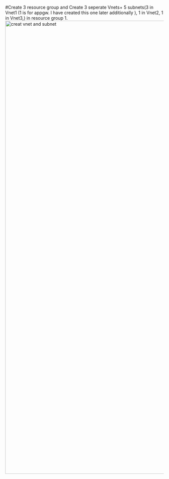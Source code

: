 #Create 3 resource group and Create 3 seperate Vnets+ 5 subnets(3 in Vnet1 (1 is for appgw. I have created this one later additionally ), 1 in Vnet2, 1 in Vnet3,) in resource group 1.
<img width="1435" alt="creat vnet and subnet" src="https://user-images.githubusercontent.com/125522549/224869277-69b20b99-5f24-4352-840d-a7ff38a3440a.png">
